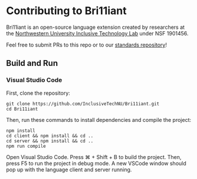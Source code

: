 # Contributing to Bri11iant

Bri11iant is an open-source language extension created by researchers at the [Northwestern University Inclusive Technology Lab](https://inclusive.northwestern.edu) under NSF 1901456.

Feel free to submit PRs to this repo or to our [standards repository](https://github.com/InclusiveTechNU/A11yGrammar)!

## Build and Run

### Visual Studio Code

First, clone the repository:

```unix
git clone https://github.com/InclusiveTechNU/Bri11iant.git
cd Bri11iant
```

Then, run these commands to install dependencies and compile the project:

```unix
npm install
cd client && npm install && cd ..
cd server && npm install && cd ..
npm run compile
```

Open Visual Studio Code. Press ⌘ + Shift + B to build the project. Then, press F5 to run the project in debug mode. A new VSCode window should pop up with the language client and server running.

